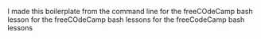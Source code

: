 I made this boilerplate
from the command line
for the freeCOdeCamp bash lesson
for the freeCOdeCamp bash lessons
for the freeCodeCamp bash lessons
